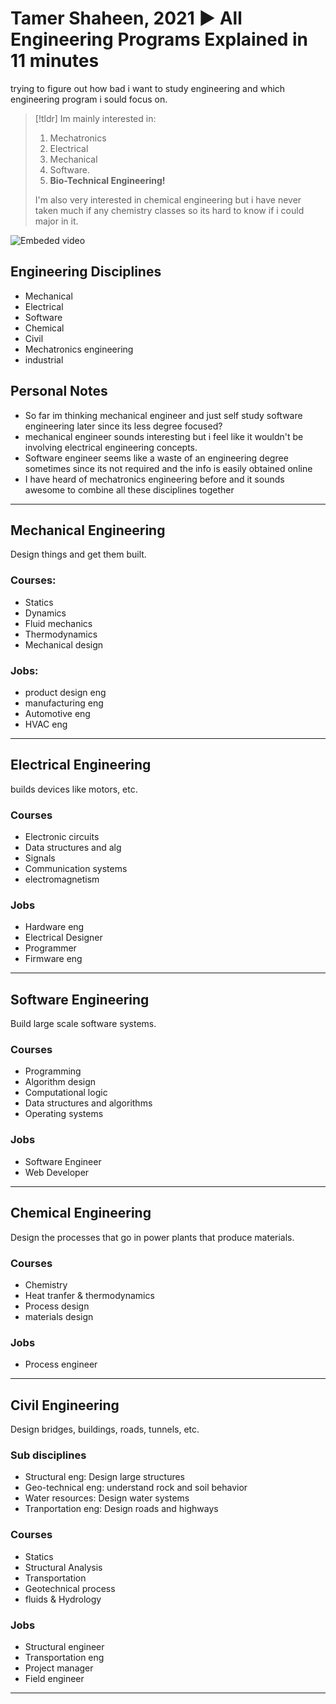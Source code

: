 # Tamer Shaheen, 2021 ▶ All Engineering Programs Explained in 11 minutes
trying to figure out how bad i want to study engineering and which engineering program i sould focus on.

>[!tldr]
>Im mainly interested in:
>1. Mechatronics
>2. Electrical
>3. Mechanical
>4. Software. 
>5. **Bio-Technical Engineering!**
>   
>   I'm also very interested in chemical engineering but i have never taken much if any chemistry classes so its hard to know if i could major in it.

![Embeded video](https://www.youtube.com/watch?v=2O0UkMseAAI&pp=ygVCQWxsIEVuZ2luZWVyaW5nIFByb2dyYW1zIEV4cGxhaW5lZCBpbiAxMSBtaW51dGVzIiBieSBUYW1lciBTaGFoZWVu)

## Engineering Disciplines
- Mechanical
- Electrical
- Software
- Chemical
- Civil
- Mechatronics engineering
- industrial

## Personal Notes
- So far im thinking mechanical engineer and just self study software engineering later since its less degree focused?
- mechanical engineer sounds interesting but i feel like it wouldn't be involving electrical engineering concepts.
- Software engineer seems like a waste of an engineering degree sometimes since its not required and the info is easily obtained online
- I have heard of mechatronics engineering before and it sounds awesome to combine all these disciplines together

---
## Mechanical Engineering
Design things and get them built.

### Courses:
- Statics
- Dynamics
- Fluid mechanics
- Thermodynamics
- Mechanical design

### Jobs:
- product design eng
- manufacturing eng
- Automotive eng
- HVAC eng

---
## Electrical Engineering
builds devices like motors, etc.

### Courses
- Electronic circuits
- Data structures and alg
- Signals
- Communication systems
- electromagnetism

### Jobs
- Hardware eng
- Electrical Designer
- Programmer
- Firmware eng

---
## Software Engineering
Build large scale software systems.

### Courses
- Programming
- Algorithm design
- Computational logic
- Data structures and algorithms
- Operating systems

### Jobs
- Software Engineer
- Web Developer

---
## Chemical Engineering
Design the processes that go in power plants that produce materials.

### Courses
- Chemistry
- Heat tranfer & thermodynamics
- Process design
- materials design

### Jobs
- Process engineer

---
## Civil Engineering
Design bridges, buildings, roads, tunnels, etc.

### Sub disciplines
- Structural eng: Design large structures
- Geo-technical eng: understand rock and soil behavior
- Water resources: Design water systems
- Tranportation eng: Design roads and highways

### Courses
- Statics
- Structural Analysis
- Transportation
- Geotechnical process
- fluids & Hydrology

### Jobs
- Structural engineer
- Transportation eng
- Project manager
- Field engineer

---
## 